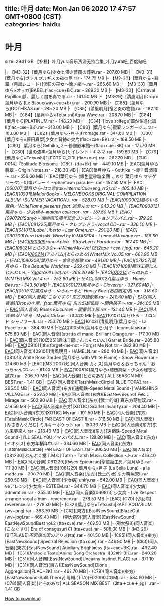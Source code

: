 
title: 叶月
date: Mon Jan 06 2020 17:47:57 GMT+0800 (CST)    
categories: baidu
---

# 叶月
size: 29.81 GB
 【补档】叶月yura音乐资源无损合集_叶月yura吧_百度贴吧
 
|- 【M3-32】[葉月ゆら]少女と儚き薔薇の葬列.rar - 207.60 MB
|- 【M3-31】[葉月ゆら]ヴァルプルギスの夜の夢.rar - 174.70 MB
|- 【M3-30】[葉月ゆら×翡翠（月読レコード）]流転の巫女～魂ノ緒～.rar - 265.60 MB
|- 【M3-30】[葉月ゆら×オッカ]BABEL(flac+cue+BK).rar - 289.30 MB
|- 【M3-30】[Carnaval Papillon]夢、麗しく闇を奏でる.rar - 141.50 MB
|- 【M3-29】[清風明月(Drop×葉月ゆら)]Le Bijoux(wav+cue+bk).rar - 200.90 MB
|- 【C85】[葉月ゆら]GOTHIKA3.rar - 285.20 MB
|- 【C85】[清風明月]竜と炎の物語.rar - 182.10 MB
|- 【C84】[葉月ゆら×Tetsushi]Aqua Wave.rar - 208.70 MB
|- 【C84】[葉月ゆら]PLATINUM.rar - 148.20 MB
|- 【C84】[love solfege]蓋然性進化論Ⅱ(flac+cue+BK).rar - 313.00 MB
|- 【C83】[葉月ゆら]蜜薬ランガージュ.rar - 183.80 MB
|- 【C82】[葉月ゆら×月子]Fromage.rar - 344.60 MB
|- 【C80】[葉月ゆら×藤田真梨]少女と背徳の欠片(flac+cue+BK).rar - 169.50 MB
|- 【C80】[葉月ゆら]Gothika_２～御伽影牢館～(flac+cue+BK).rar - 177.70 MB
|- 【C80】[世の漆黒×葉月ゆら]サイレント・キネマ.rar - 159.60 MB
|- 【C79】[葉月ゆら×Tetsushi]ELECTRIC_GIRL(flac+cue).rar - 282.70 MB
|- [ENS-0014]『Solitude Blossom』（C80）(tta+bk).rar - 449.10 MB
|- [EAC]葉月ゆら 翡翠  - Origin Notes.rar - 218.30 MB
|- [EAC]葉月ゆら - Gothika ～赤羊音戯箱～.rar - 256.60 MB
|- [EAC]葉月ゆら (銀色星砂糖楽団 このり 葉月ゆら マチゲリータ) - 幻燈パレード ～phantasm parade～.rar - 157.50 MB
|- [EAC]_[060707]_葉月ゆら_-_はつ恋_(tak+InternalCue+png_rr3).rar - 405.40 MB
|- [EAC][100918]MelonBooks - MELONBOOKS ORIGINAL-COMPILATION ALBUM「SUMMER VACATION」.rar - 528.00 MB
|- [EAC][090902]君のいる景色／WhiteFlame presents feat. 巡音ルカ.rar - 643.20 MB
|- [EAC][090812]葉月ゆら - 少女標本-maiden collector-.rar - 287.50 MB
|- [EAC][090720]Sanyo - 海物語10周年記念コンピレーションアルバム.rar - 379.20 MB
|- [EAC][081225]葉月ゆら - クレプシドラ~Vocal CD~.rar - 336.50 MB
|- [EAC][081013]Label Liberta - Lost Omen.rar - 291.20 MB
|- [EAC][080309]Yura Hatsuki. Wired by K-MASERA - Lunna＊Musique.rar - 186.50 MB
|- [EAC][080309](同人音楽)nano＊pico - Strawberry Paradox.rar - 167.40 MB
|- [EAC][080214](同人音楽)とらのあな+-+WinterMix+Vol.05(2ape＋cue＋jpg).rar - 645.20 MB
|- [EAC][080214](同人音楽)(アルバム)[とらのあな]WinterMix Vol.05.rar - 663.90 MB
|- [EAC][080208]葉月ゆら - 金魚恋想歌.rar - 491.60 MB
|- [EAC][071207]葉月ゆら - The Beautiful World.rar - 269.40 MB
|- [EAC][071008]趣味工房にんじんわいん - Yggdrasill Leaf.rar - 266.20 MB
|- [EAC][070214](同人音楽)とらのあな - WINTER MIX Vol.4.rar - 752.80 MB
|- [EAC][060127]葉月ゆら - Honey Bee.rar - 343.50 MB
|- [EAC][060127]葉月ゆら - Clover.rar - 321.60 MB
|- [EAC][050917]葉月ゆら - ゆらわーるど-Honey Bee-(初回限定版).rar - 318.60 MB
|- [EAC](例大祭7)(同人音楽)[こなぐすり] 东方万能飲薬.rar - 248.40 MB
|- [EAC](例大祭7)(同人音楽)[Dropの小屋。feat.葉月ゆら] 东方幻想奇談 ～闇色硝子～.rar - 284.00 MB
|- [EAC](M3-大阪)(同人音楽) Roses Epicurean - 闇童話工房.rar - 132.40 MB
|- [EAC](M3-28)(同人音楽)葉月ゆら_-_Mystic Girl.rar - 292.20 MB
|- [EAC](M3-26)[101031]葉月ゆら - サロン ド シャノワール.rar - 253.70 MB
|- [EAC](M3-26)[101031]清風明月(葉月ゆら) - La Pucelle.rar - 384.30 MB
|- [EAC](M3-25)[100505]葉月ゆら·月子 - Iconostasis.rar - 575.60 MB
|- [EAC](M3-25)(同人音楽)[stretta di mano] Brilliant Orange.rar - 177.00 MB
|- [EAC](M3-25)(同人音楽)[100505][趣味工房にんじんわいん] Garnet Bride.rar - 285.60 MB
|- [EAC](M3-24)[091011]the forget-me-not - Forget Me Not.rar - 382.80 MB
|- [EAC](M3-24)(同人音楽)[091011]清風明月 - HAMELN.rar - 280.40 MB
|- [EAC](M3-22)(同人音楽)[081013]White Rose Garden(葉月ゆら with White Flame) - Snow Flower.rar - 214.60 MB
|- [EAC](M3 2007秋)(同人音楽 カオス)葉月ゆら＆おっちゃん - おっちゃんCD.rar - 81.00 MB
|- [EAC](C78)[100814]葉月ゆらx藤田真梨 - 少女の秘密と鍵穴.rar - 206.70 MB
|- [EAC](C78)(同人音楽)[とらのあな] ALL SEASON MIX BEST.rar - 1.41 GB
|- [EAC](C78)(同人音楽)[TatshMusicCircle] BLUE TOPAZ.rar - 295.50 MB
|- [EAC](C78)(同人音楽)(东方)[速鋼鉄-Speed Metal Sound-] VANISHING VILLAGE.rar - 253.30 MB
|- [EAC](C78)(同人音楽)(东方)[EastNewSound] Felsic Mirage.rar - 503.90 MB
|- [EAC](C77)(同人音楽)(东方)[武士的魂] 真东方萌無双.rar - 419.50 MB
|- [EAC](C77)(同人音楽)(东方)[XOTIC] Scarlet insanity.rar - 204.40 MB
|- [EAC](C77)(同人音楽)(东方)[XOTIC] Ms.rar - 191.50 MB
|- [EAC](C77)(同人音楽)(东方)[TatshMusicCircle] FAR EAST OF EAST II.rar - 316.50 MB
|- [EAC](C76)(同人音楽)[みさきんぐだむ] ミルキーポケット.rar - 150.30 MB
|- [EAC](C76)(同人音楽)(东方)东方来夢来人.rar - 218.40 MB
|- [EAC](C76)(同人音楽)(东方)[速鋼鉄-Speed Metal Sound-] I'LL SEAL YOU／マスパズム.rar - 128.80 MB
|- [EAC](C76)(同人音楽)(东方)[イオシス] 东方年柄年中.rar - 384.60 MB
|- [EAC](C76)(同人音楽)(东方)[TatshMusicCircle] FAR EAST OF EAST.rar - 306.50 MB
|- [EAC](C75)(同人音楽)[081230][ぶんぶく堂 T.M.C] Tatsh - Tatsh Music Collection -J-.rar - 416.40 MB
|- [EAC](C75)(同人音楽)[081229][Roses Epicurean]聖童話工房／葉月ゆら.rar - 111.90 MB
|- [EAC](C75)(同人音楽)[081229] 葉月ゆら×月子 (La Bella Luna) - a la mode.rar - 396.70 MB
|- [EAC](C74)(同人音楽)(东方)[武士的魂] 东方萌無双Ⅱ.rar - 250.50 MB
|- [EAC](C72)(同人音楽)[少女病] unify.rar - 542.00 MB
|- [EAC](C71)(同人音楽 I veアレンジ)少女病 - ESTEEM.rar - 344.70 MB
|- [EAC](C70)(同人音楽)[少女病] admiration.rar - 255.60 MB
|- [EAC](C70)(同人音楽)[060813] 少女病 - I ve Respect arrange vocal album - reverence.rar - 278.50 MB
|- [EAC] (C70) [少女病] reverence.rar - 278.40 MB
|- [C82][葉月ゆら×Tetsushi]RAPT AQUARIUM (wv+png).rar - 383.30 MB
|- [C82][東方][EastNewSound]BlazeOut (wv+jpg).rar - 469.40 MB
|- (例大祭9)(同人音楽)[EastNewSound] EastNewSoundBest vol.2 (tta+cue).rar - 469.50 MB
|- (例大祭8)(同人音楽)[こなぐすり] Era of conagusuri 01 (tta+cue).rar - 508.30 MB
|- (M3-29)[BITPLANE]_不思議の国のアリス_(tta).rar - 401.50 MB
|- (C85)(同人音楽)(東方)[EastNewSound] Spectral Rejection (tta+cue).rar - 446.90 MB
|- (C83)(同人音楽)(東方)[EastNewSound] Auxiliary Brightness (tta+cue+BK).rar - 492.40 MB
|- (C81)[Melodic Taste]Anime Song Orchestra II[320K+BK].rar - 240.20 MB
|- (C81)(同人音楽)[EastNewSound]Uncanny Instinct[FLAC].rar - 371.10 MB
|- (C81)(同人音楽)(東方)[EastNewSound] Dione Aggregation[FLAC+BK].rar - 463.70 MB
|- (C79)(同人音楽)(東方)[EastNewSound-Split.Theory].專輯.(TTA)(ED2000.COM).rar - 584.90 MB
|- (C78)(同人音楽)[とらのあな] ALL SEASON MIX BEST（3tta＋cue＋jpg）.rar - 1.41 GB

[How to download](https://bpcam.bemobtrk.com/go/2ceec3aa-1ca2-46d6-b9ff-aaa5c184517c?jno=4797)